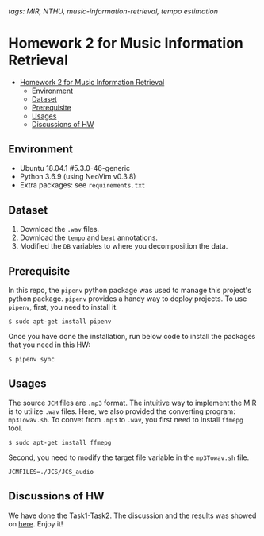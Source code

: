 ###### tags: MIR, NTHU, music-information-retrieval, tempo estimation

Homework 2 for Music Information Retrieval
==
- [Homework 2 for Music Information Retrieval](#homework-2-for-music-information-retrieval)
  - [Environment](#environment)
  - [Dataset](#dataset)
  - [Prerequisite](#prerequisite)
  - [Usages](#usages)
  - [Discussions of HW](#discussions-of-hw)

## Environment
- Ubuntu 18.04.1 #5.3.0-46-generic
- Python 3.6.9 (using NeoVim v0.3.8)
- Extra packages: see `requirements.txt`

## Dataset
1. Download the `.wav` files.
2. Download the `tempo` and `beat` annotations.
3. Modified the `DB` variables to where you decomposition the data.

## Prerequisite
In this repo, the `pipenv` python package was used to manage this project's python package. `pipenv` provides a handy way to deploy projects. To use `pipenv`, first, you need to install it.
```
$ sudo apt-get install pipenv
```
Once you have done the installation, run below code to install the packages that you need in this HW:
```
$ pipenv sync 
```
## Usages
The source `JCM` files are `.mp3` format. The intuitive way to implement the MIR is to utilize `.wav` files. Here, we also provided the converting program: `mp3Towav.sh`. To convet from `.mp3` to `.wav`, you first need to install `ffmepg` tool.
```
$ sudo apt-get install ffmepg
```
Second, you need to modify the target file variable in the `mp3Towav.sh` file.
```
JCMFILES=./JCS/JCS_audio
```

## Discussions of HW
We have done the Task1-Task2. The discussion and the results was showed on [here](https://www.notion.so/twcamel/Mir_hw2-9099d1c00d844bc1af3e3e09307b1e5e). Enjoy it!